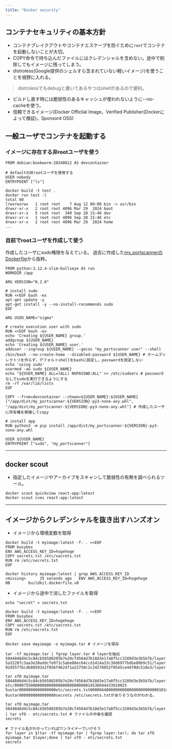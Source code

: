 ```yaml
---
title: "Docker security"
---
```


## コンテナセキュリティの基本方針

- コンテナブレイクアウトやコンテナエスケープを防ぐために`root`でコンテナを起動しないことが大切。
- COPY命令で持ち込んだファイルにはクレデンシャルを含めない。途中で削除してもイメージに残ってしまう。
- distroless(Google提供のシェルすら含まれていない軽いイメージ)を使うことを視野に入れる。

> distrolessでもdebugと書いてあるやつはshellがあるので便利。

- ビルドし直す時には脆弱性のあるキャッシュが使われないように--no-cacheを使う。
- 信頼できるイメージ(Docker Officlial Image，Verified Publisher(Dockerによって検証)，Sponsord OSS)

## 一般ユーザでコンテナを起動する

### イメージに存在する非rootユーザを使う

```shell
FROM debian:bookworm-20240812 AS devcontainer

# defaultの非rootユーザを使用する
USER nobody
ENTRYPOINT ["ls"]
```

```shell
docker build -t test .
docker run test -l
total 60
lrwxrwxrwx   1 root root    7 Aug 12 00:00 bin -> usr/bin
drwxr-xr-x   2 root root 4096 Mar 29  2024 boot
drwxr-xr-x   5 root root  340 Sep 28 15:46 dev
drwxr-xr-x   1 root root 4096 Sep 28 15:46 etc
drwxr-xr-x   2 root root 4096 Mar 29  2024 home
...
```

### 自前でrootユーザを作成して使う

作成したユーザにsudo権限を与えている。
過去に作成した[my_portscannerのDockerfile](https://github.com/RyosukeDTomita/my_portscanner/blob/main/Dockerfile)から抜粋。

```
FROM python:3.12.4-slim-bullseye AS run
WORKDIR /app

ARG VERSION="0.2.0"

# install sudo
RUN <<EOF bash -ex
apt-get update -y
apt-get install -y --no-install-recommends sudo
EOF

ARG USER_NAME="sigma"

# create execution user with sudo
RUN <<EOF bash -ex
echo 'Creating ${USER_NAME} group.'
addgroup ${USER_NAME}
echo 'Creating ${USER_NAME} user.'
adduser --ingroup ${USER_NAME} --gecos "my_portscanner user" --shell /bin/bash --no-create-home --disabled-password ${USER_NAME} # ホームディレクトリを作らず，デフォルトshellをbashに設定し，passwordを設定しない
echo 'using sudo'
usermod -aG sudo ${USER_NAME}
echo "${USER_NAME} ALL=(ALL) NOPASSWD:ALL" >> /etc/sudoers # passwordなしでsudoを実行できるようにする
rm -rf /var/lib/lists
EOF

COPY --from=devcontainer --chown=${USER_NAME}:${USER_NAME} ["/app/dist/my_portscanner-${VERSION}-py3-none-any.whl", "/app/dist/my_portscanner-${VERSION}-py3-none-any.whl"] # 作成したユーザに所有権を移譲してcopy

# install app
RUN python3 -m pip install /app/dist/my_portscanner-${VERSION}-py3-none-any.whl

USER ${USER_NAME}
ENTRYPOINT ["sudo", "my_portscanner"]
```

---

## docker scout

- 指定したイメージやアーカイブをスキャンして脆弱性の有無を調べられるツール。

```shell
docker scout quickview react-app:latest
docker scout cves react-app:latest
```

---

## イメージからクレデンシャルを抜き出すハンズオン

- イメージから環境変数を取得

```shell
docker build -t myimage:latest -f- . <<EOF
FROM busybox
ENV AWS_ACCESS_KEY_ID=hogehoge
COPY secrets.txt /etc/secrets.txt
RUN rm /etc/secrets.txt
EOF

docker history myimage:latest | grep AWS_ACCESS_KEY_ID
<missing>      35 seconds ago   ENV AWS_ACCESS_KEY_ID=hogehoge                  0B        buildkit.dockerfile.v0
```

- イメージから途中で消したファイルを取得

```shell
echo "secret" > secrets.txt

docker build -t myimage:latest -f- . <<EOF
FROM busybox
ENV AWS_ACCESS_KEY_ID=hogehoge
COPY secrets.txt /etc/secrets.txt
RUN rm /etc/secrets.txt
EOF

docker save mayimage -o myimage.tar # イメージを保存

tar -tf myimage.tar | fgrep layer.tar # layerを抽出
5044846d4c5c84cb56580205b7e20cf4564d7b18d3e17a8f5cc3289d3e3b5b7b/layer.tar
5a3228fc3aa3e38eddcfe971c5abe08ec64ccd1414a33c38d6977bdbe88b9c51/layer.tar
92d557fbcdb88593a1f056f462d71a22750c1c24276052f0545ce4470dc516e3/layer.tar

tar xfO myimage.tar 5044846d4c5c84cb56580205b7e20cf4564d7b18d3e17a8f5cc3289d3e3b5b7b/layer.tar
etc/0000755000000000000000000000000014536044433010025 5ustar0000000000000000etc/secrets.txt0000664000000000000000000000001014536043242012224 0ustar0000000000000000secrets /etc/secrets.txtがありそうなのがわかる。

tar xfO myimage.tar 5044846d4c5c84cb56580205b7e20cf4564d7b18d3e17a8f5cc3289d3e3b5b7b/layer.tar | tar xfO - etc/secrets.txt # ファイルの中身を確認
secrets
```

```shell
# ファイル名がわかっていればワンライナーでいけそう
for layer in $(tar -tf myimage.tar | fgrep layer.tar); do tar xfO myimage.tar $layer;done | tar xfO - etc/secrets.txt
secrets
```
